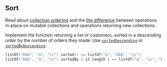 ## Sort

Read about
[collection ordering](https://kotlinlang.org/docs/reference/collection-ordering.html)
and the
[the difference](https://kotlinlang.org/docs/reference/collection-operations.html#write-operations)
between operations in-place on mutable collections and operations returning new collections. 

Implement the function returning a list of customers,
sorted in a descending order by the number of orders they made. 
Use
[`sortedDescending`](https://kotlinlang.org/api/latest/jvm/stdlib/kotlin.collections/sorted-descending.html) or
[`sortedByDescending`](https://kotlinlang.org/api/latest/jvm/stdlib/kotlin.collections/sorted-by-descending.html).

```kotlin
listOf("bbb", "a", "cc").sorted() == listOf("a", "bbb", "cc")
listOf("bbb", "a", "cc").sortedBy { it.length } == listOf("a", "cc", "bbb")
```